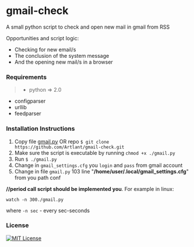 # gmail-check
A small python script to check and open new mail in gmail from RSS

Opportunities and script logic:
- Checking for new email/s
- The conclusion of the system message
- And the opening new mail/s in a browser

### Requirements 
> - python => 2.0
  - configparser
  - urllib
  - feedparser
 
### Installation Instructions
1. Copy file [gmail.py](/gmail.py) OR repo `$ git clone https://github.com/Artlant/gmail-check.git`
2. Make sure the script is executable by running `chmod +x ./gmail.py`
3. Run `$ ./gmail.py`
4. Change in `gmail_settings.cfg` you `login` and `pass` from gmail account
5. Change in file `gmail.py` 103 line "__/home/user/.local/gmail_settings.cfg__" from you path conf


__//period call script should be implemented you__. For example in linux:
```
watch -n 300./gmail.py
```
where `-n sec` - every sec-seconds

### License 
[![MIT License](https://img.shields.io/badge/license-MIT-007EC7.svg?style=flat-square)](/LICENSE)
